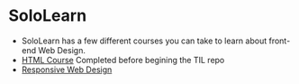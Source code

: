 # SoloLearn
* SoloLearn has a few different courses you can take to learn about front-end Web Design. 
* [HTML Course](#) Completed before begining the TIL repo
* [Responsive Web Design](#)
